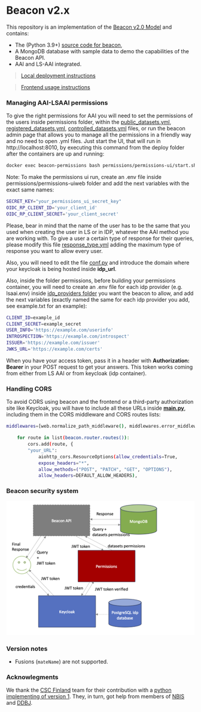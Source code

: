 # Beacon v2.x

<!-- [![Testsuite](https://github.com/EGA-archive/beacon-2.x/workflows/Testsuite/badge.svg)](https://github.com/EGA-archive/beacon-2.x/actions) -->

This repository is an implementation of the [Beacon v2.0 Model](https://github.com/ga4gh-beacon/beacon-v2-Models) and contains:

* The (Python 3.9+) [source code for beacon](beacon),
* A MongoDB database with sample data to demo the capabilities of the Beacon API.
* AAI and LS-AAI integrated.


> [Local deployment instructions](deploy/README.md)

> [Frontend usage instructions](frontend/README.md)

### Managing AAI-LSAAI permissions

To give the right permissions for AAI you will need to set the permissions of the users inside permissions folder, within the [public_datasets.yml](permissions/public_datasets.yml), [registered_datasets.yml](permissions/registered_datasets.yml), [controlled_datasets.yml](permissions/controlled_datasets.yml) files, or run the beacon admin page that allows you to manage all the permissions in a friendly way and no need to open .yml files. Just start the UI, that will run in http://localhost:8010, by executing this command from the deploy folder after the containers are up and running:
```bash
docker exec beacon-permissions bash permissions/permissions-ui/start.sh
```
Note: To make the permissions ui run, create an .env file inside permissions/permissions-uiweb folder and add the next variables with the exact same names:
```bash
SECRET_KEY="your_permissions_ui_secret_key"
OIDC_RP_CLIENT_ID='your_client_id'
OIDC_RP_CLIENT_SECRET='your_client_secret'
```

Please, bear in mind that the name of the user has to be the same that you used when creating the user in LS or in IDP, whatever the AAI method you are working with.
To give a user a certain type of response for their queries, please modify this file [response_type.yml](beacon/request/response_type.yml) adding the maximum type of response you want to allow every user.

Also, you will need to edit the file [conf.py](beacon/conf.py) and introduce the domain where your keycloak is being hosted inside **idp_url**. 

Also, inside the folder permissions, before building your permissions container, you will need to create an .env file for each idp provider (e.g. lsaai.env) inside [idp_providers folder](permissions/idp_providers) you want the beacon to allow, and add the next variables (exactly named the same for each idp provider you add, see example.txt for an example):
```bash
CLIENT_ID=example_id
CLIENT_SECRET=example_secret
USER_INFO='https://example.com/userinfo'
INTROSPECTION='https://example.com/introspect'
ISSUER='https://example.com/issuer'
JWKS_URL='https://example.com/certs'
```
When you have your access token, pass it in a header with **Authorization: Bearer** in your POST request to get your answers. This token works coming from either from LS AAI or from keycloak (idp container).

### Handling CORS

To avoid CORS using beacon and the frontend or a third-party authorization site like Keycloak, you will have to include all these URLs inside [__main.py__](beacon/__main__.py), including them in the CORS middleware and CORS routes lists:
```bash
middlewares=[web.normalize_path_middleware(), middlewares.error_middleware, cors_middleware(origins=["your_URL"...
```
```bash
    for route in list(beacon.router.routes()):
        cors.add(route, {
        "your_URL":
            aiohttp_cors.ResourceOptions(allow_credentials=True,
            expose_headers="*",
            allow_methods=("POST", "PATCH", "GET", "OPTIONS"),
            allow_headers=DEFAULT_ALLOW_HEADERS),
```
### Beacon security system

![Beacon security](deploy/beacon_security.png)

### Version notes

* Fusions (`mateName`) are not supported.


### Acknowlegments

We thank the [CSC Finland](https://www.csc.fi/) team for their
contribution with a [python implementing of version
1](https://github.com/CSCfi/beacon-python). They, in turn, got help
from members of [NBIS](https://nbis.se/) and
[DDBJ](https://www.ddbj.nig.ac.jp).
